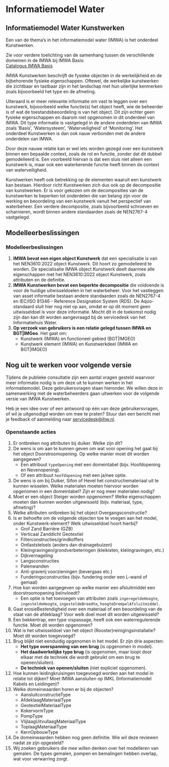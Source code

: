 # Informatiemodel Water

## Informatiemodel Water Kunstwerken

Een van de thema’s in het informatiemodel water (IMWA) is het onderdeel Kunstwerken.

Zie voor verdere toelichting van de samenhang tussen de verschillende domeinen in de IMWA bij IMWA Basis:  
[Catalogus IMWA Basis](https://aquo-standaard.github.io/IMWA-basis/#cat)

IMWA Kunstwerken beschrijft de fysieke objecten in de werkelijkheid en de bijbehorende fysieke eigenschappen. Oftewel, de werkelijke kunstwerken die zichtbaar en tastbaar zijn in het landschap met hun uiterlijke kenmerken zoals bijvoorbeeld het type en de afmeting.

Uiteraard is er meer relevante informatie om vast te leggen over een kunstwerk, bijvoorbeeld welke functie(s) het object heeft, wie de beheerder is of wat de toestandsbeoordeling is van het object. Dit zijn echter geen fysieke eigenschappen en daarom niet opgenomen in dit onderdeel van IMWA. Dit type informatie is vastgelegd in de andere onderdelen van IMWA zoals ‘Basis’, ‘Watersysteem’, ‘Waterveiligheid’ of ‘Monitoring’. Het onderdeel Kunstwerken is dan ook nauw verbonden met de andere onderdelen van IMWA.

Door deze nauwe relatie kan er wel iets worden gezegd over een kunstwerk binnen een bepaalde context, zoals de rol en functie, zonder dat dit dubbel gemodelleerd is. Een voorbeeld hiervan is dat een sluis niet alleen een kunstwerk is, maar ook een waterkerende functie heeft binnen de context van waterveiligheid.

Kunstwerken heeft ook betrekking op de elementen waaruit een kunstwerk kan bestaan. Hierdoor richt Kunstwerken zich dus ook op de decompositie van kunstwerken. Er is voor gekozen om de decomposities van de kunstwerken te beperken tot onderdelen die van belang zijn voor de werking en beoordeling van een kunstwerk vanuit het perspectief van waterbeheer. Een verdere decompositie, zoals bijvoorbeeld schroeven en scharnieren, wordt binnen andere standaarden zoals de NEN2767-4 vastgelegd.

## Modelleerbeslissingen

### Modelleerbeslissingen

1. **IMWA bevat een eigen object Kunstwerk** dat een specialisatie is van het NEN3610:2022 object Kunstwerk. Dit hoort zo gemodelleerd te worden. De specialisatie IMWA object Kunstwerk deelt daarmee alle eigenschappen met het NEN3610:2022 object Kunstwerk, zoals attributen en de definitie.
2. **IMWA Kunstwerken bevat een beperkte decompositie** die voldoende is voor de huidige uitwisseldoelen in het waterbeheer. Voor het vastleggen van asset informatie bestaan andere standaarden zoals de NEN2767-4 en IEC/ISO 81346 - Reference Designation System (RDS). De Aquo-standaard sluit hier nog niet op aan, omdat er op dit moment geen uitwisseldoel is voor deze informatie. Mocht dit in de toekomst nodig zijn dan kan dit worden aangevraagd bij de servicedesk van het Informatiehuis Water.
3. **Op verzoek van gebruikers is een relatie gelegd tussen IMWA en BGT|IMGeo**. Het gaat om:
   - Kunstwerk (IMWA) en functioneel gebied (BGT|IMGEO)
   - Kunstwerk element (IMWA) en Kunstwerkdeel (IMWA en BGT|IMGEO)

## Nog uit te werken voor volgende versie

Tijdens de publieke consultatie zijn een aantal vragen gesteld waarvoor meer informatie nodig is om deze uit te kunnen werken in het informatiemodel. Deze gebruikersvragen staan hieronder. We willen deze in samenwerking met de waterbeheerders gaan uitwerken voor de volgende versie van IMWA Kunstwerken.

Heb je een idee over of een antwoord op één van deze gebruikersvragen, of wil je uitgenodigd worden om mee te praten? Stuur dan een bericht met je feedback of aanmelding naar [servicedesk@ihw.nl](mailto:servicedesk@ihw.nl).

### Openstaande acties

1. Er ontbreken nog attributen bij duiker. Welke zijn dit?
2. De wens is om aan te kunnen geven om wat voor opening het gaat bij het object Doorstroomopening. Op welke manier moet dit worden aangegeven?  
   - Een attribuut `typeOpening` met een domeintabel (bijv. Hoofdopening en Nevenopening).  
   - Of een attribuut `hoofdopening` met een ja/nee optie.
3. De wens is om bij Duiker, Sifon of Hevel het constructiemateriaal uit te kunnen wisselen. Welke materialen moeten hiervoor worden opgenomen in een domeintabel? Zijn er nog meer materialen nodig?
4. Moet er een object Steiger worden opgenomen? Welke eigenschappen moeten dan kunnen worden uitgewisseld (bijv. materiaal, type, afmeting)?
5. Welke attributen ontbreken bij het object Overgangsconstructie?
6. Is er behoefte om de volgende objecten toe te voegen aan het model, onder Kunstwerk-element? Welk uitwisseldoel hoort hierbij?  
   - Grof Zand Barrière (GZB)  
   - Verticaal Zanddicht Geotextiel  
   - Filterconstructies/grindkoffers  
   - Ontlaststelsels (anders dan drainagebuizen)  
   - Kleiingravingen/grondverbeteringen (kleikisten, kleiingravingen, etc.)  
   - Dijkvernageling  
   - Langsconstructies  
   - Palenwanden  
   - Anti-graverij voorzieningen (bevergaas etc.)  
   - Funderingsconstructies (bijv. fundering onder een L-wand of gemaal)
7. Hoe kan worden aangegeven op welke manier een afsluitmiddel een doorstroomopening beïnvloedt?  
   - Een optie is het toevoegen van attributen zoals `ingeregeldeHoogte`, `ingesteldeHoogte`, `ingesteldeBreedte`, `hoogteDrempelAfsluitmiddel`.
8. Gaat erosieBestendigheid over een materiaal of een beoordeling van de staat van de afdeklaag? Voor welk doel moet dit worden uitgewisseld?
9. Een bekkentrap, een type vispassage, heeft ook een waterregulerende functie. Moet dit worden opgenomen?
10. Wat is het uitwisseldoel van het object (Rooster)reinigingsinstallatie? Moet dit worden toegevoegd?
11. Brug blijkt niet eenduidig opgenomen in het model. Er zijn drie aspecten:
    - **Het type overspanning van een brug** (is opgenomen in model).
    - **Het daadwerkelijke type brug** (is opgenomen, maar loopt door elkaar met de techniek die wordt gebruikt om een brug te openen/sluiten).
    - **De techniek van openen/sluiten** (niet expliciet opgenomen).
12. Hoe kunnen leidingkruisingen toegevoegd worden aan het model in relatie tot dijken? Moet IMWA aansluiten op IMKL (Informatiemodel Kabels en Leidingen)?
13. Welke domeinwaarden horen er bij de objecten?  
    - AansluitconstructieType  
    - AfdeklaagMateriaalType  
    - GeotextielMateriaalType  
    - KokervormType  
    - PompType  
    - VlijlaagUitvullaagMateriaalType  
    - ToplaagMateriaalType  
    - KernOpbouwType  
14. De domeinwaarden hebben nog geen definitie. Wie wil deze reviewen nadat ze zijn opgesteld?
15. Wij zoeken gebruikers die mee willen denken over het modelleren van gemalen. De types gemalen, pompen en bemalingen hebben overlap, wat voor verwarring zorgt.
